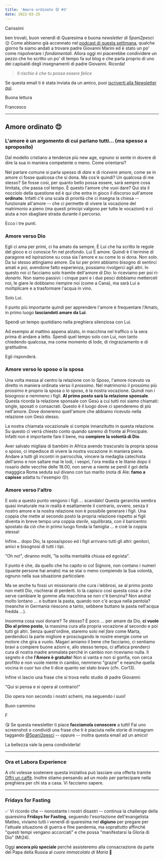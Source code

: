 ```yaml
---
title: 'Amore ordinato 😍 #3'
date: 2022-03-25
---
```


Carissimi

ben trovati, buon venerdì di Quaresima e buona *newsletter di 5pani2pesci* 😉 Come abbiamo già accennato nel [podcast di questa settimana](https://5p2p.buzzsprout.com/1674844/10280050-discernimento-vocazionale), qualche giorno fa siamo andati a trovare padre Giovanni Marini ed è stato un po' come rispolverare i *fondamentali*. Allora oggi mi piacerebbe condividere un pezzo che ho scritto un po' di tempo fa sul blog e che parla proprio di uno dei capisaldi degli insegnamenti di padre Giovanni. Ricorda!

> *Il rischio è che tu possa essere felice*

Se questa email ti è stata inviata da un amico, puoi [iscriverti alla Newsletter qui](https://5p2p.it).

Buona lettura
 
Francesco

---

## Amore ordinato 😍

### L'amore è un argomento di cui parlano tutti... (ma spesso a sproposito) 

Dal modello cristiano a tendenze più new age, ognuno si sente in dovere di dire la sua in maniera competente o meno. Come orientarsi?

Nel parlare comune si parla spesso di *dare* e di *ricevere* amore, come se in amore ci fosse qualcosa che si dona. Ma cos'è quindi? Un qualcosa di me stesso? Se fosse così, per quanto bello possa essere, sarà sempre cosa limitata, che passa col tempo. È questo l'amore che vuoi dare? Qui sta il nocciolo della questione ed è qui che entra in gioco il discorso sull'amore **ordinato**. Infatti c'è una scala di priorità che ci insegna la chiesa -- funzionale all'amore -- che ci permette di vivere la vocazione del matrimonio a pieno (ma questi principi valgono per tutte le vocazioni) e ci aiuta a non sbagliare strada durante il percorso.

Ecco i tre punti.

### Amore verso Dio

Egli ci ama per primi, ci ha amato da sempre. È Lui che ha scritto le regole del gioco e ci conosce fin nel profondo. Lui È amore. Quindi è il termine di paragone ed ispirazione su cosa sia l'amore e su come lo si dona. Non solo. Da lui stesso attingiamo amore. Da lui per primi abbiamo bisogno di sentirci amati e poi, avendone fatto esperienza, possiamo rivolgerci agli altri. In questo noi ci facciamo solo tramite dell'amore di Dio: lo riceviamo per poi ri-*donarlo*. Non siamo passivi: i cinque pani e i due pesci dobbiamo metterceli noi, le giare le dobbiamo riempire noi (come a Cana), ma sarà Lui a moltiplicare e a trasformare l'acqua in vino. 

Solo Lui. 

Il punto più importante quindi per apprendere l'amore è frequentare l'Amato, in primo luogo **lasciandoti amare da Lui**. 

Spendi un tempo quotidiano nella preghiera silenziosa con Lui. 

Ad esempio al mattino appena alzato, in macchina nel traffico o la sera prima di andare a letto. Spendi quel tempo solo con Lui, non tanto chiedendo qualcosa, ma come momento di lode, di ringraziamento e di gratitudine. 

Egli risponderà.

### Amore verso lo sposo o la sposa

Una volta messa al centro la relazione con lo Sposo, l'amore ricevuto va diretto in maniera ordinata verso il *prossimo*. Nel matrimonio il prossimo più prossimo è proprio la sposa o lo sposo, è la nostra vocazione. Quindi non i bisognosi e nemmeno i figli. **Al primo posto sarà la relazione sponsale**. Questa ricorda la relazione sponsale con Gesù a cui tutti noi siamo chiamati: single, sposati o consacrati. Questo è il luogo dove ci spenderemo di più nell'amore. Dove doneremo quell'amore che abbiamo ricevuto nella relazione con Gesù stesso. 

La nostra chiamata vocazionale si compie innanzitutto in questa relazione. Su questo ci verrà chiesto conto quando saremo di fronte al Principale.   Infatti non è importante fare il bene, ma **compiere la volontà di Dio**. 

Aver salvato migliaia di bambini in Africa avendo trascurato la propria sposa o sposo, ci impedisce di vivere la nostra vocazione in maniera piena. Andare a tutti gli incontri in parrocchia, vincere la medaglia catechista dell'anno e non saltare mai le lodi, i vespri, l'ora media e le litanie dopo il rosario delle vecchie delle 18.00, non serve a niente se perdi il gol della magggica Roma seduta sul divano con tuo marito (nota di Ale: **famo a capisse** adatta tu l'esempio 😚).

### Amore verso l'altro

E solo a questo punto vengono i figli ... scandalo! Questa gerarchia sembra quasi innaturale ma in realtà è esattamente il contrario, ovvero, senza il nostro amore e la nostra relazione non è possibile generare i figli. Una coppia che mette al secondo posto la propria relazione rispetto ai figli diventa in breve tempo una coppia *sterile*, squilibrata, con il baricentro spostato da ciò che in primo luogo fonda la famiglia ...  e cioè la coppia stessa! 

Infine... dopo Dio, la sposa/sposo ed i figli arrivano tutti gli altri: genitori, amici e bisognosi di tutti i tipi. 

"Oh no!", diranno molti, "la solita mentalità chiusa ed egoista".

Il punto è che, da quello che ho capito io col Signore, non contano i numeri (quante persone hai amato) ma se stai o meno compiendo la Sua volontà, ognuno nella sua situazione particolare. 

Ma se anche tu fossi un missionario che cura i lebbrosi, se al primo posto non metti Dio, rischierai di perderti. Io la capisco così questa cosa: a che serve cambiare le gomme alla macchina se non c'è benzina? Non andrai molto lontano ... o buttare la pasta, quando non c'è acqua nella pentola? (neanche in Germania riescono a tanto, sebbene buttano la pasta nell'acqua fredda ...). 

Insomma cosa vuoi donare? Te stesso? È poco ... per amare da Dio, **ci vuole Dio al primo posto**, la massima cura alla propria vocazione al secondo e poi tutti gli altri. Senza quest'ordine, staremo solo nel *fare* come Marta, perdendoci la parte migliore e prosciugando le nostre energie come un motore che gira a vuoto. Magari amiamo il bene che facciamo, ci sentiamo bravi a compiere buone azioni e, allo stesso tempo, ci affatica prenderci cura di nostra madre ammalata perché in cambio non riceviamo nulla. Il segreto è che **l'Amore è gratuito**! Non si vanta e non si gonfia, non cerca profitto e non vuole niente in cambio, nemmeno "grazie" e neanche quella vocina in cuor tuo che ti dice quanto sei stato bravo (cfn. Cor13). 

Infine vi lascio una frase che si trova nello studio di padre Giovanni:

"Qui si pensa e si opera al contrario!"

Dio opera non secondo i nostri schemi, ma seguendo i suoi! 

Buon cammino

F

😘 Se questa newsletter ti piace **facciamola conoscere** a tutti! Fai uno screenshot o condividi una frase che ti è piaciuta nelle storie di instagram taggando [@5pani2pesci](https://www.instagram.com/5pani2pesci/) -- oppure -- inoltra questa email ad un amico! 

La bellezza vale la pena condividerla!

---

### Ora et Labora Experience

A chi volesse sostenere questa iniziativa può lasciare una offerta tramite [Offri un caffè](https://bit.ly/offri-un-caffe). Inoltre stiamo pensando ad un modo per partecipare nella preghiera per chi sta a casa. Vi facciamo sapere.

---

### Fridays for Fasting

✅ Vi ricordo che -- nonostante i nostri disastri -- continua la challenge della quaresima **Fridays for Fasting**, seguendo l'esortazione dell'evangelista Matteo, viviamo tutti i venerdì di quaresima nel **digiuno** per pregare per l'attuale situazione di guerra e fine pandemia, ma soprattutto affinché "questi tempi vengano accorciati" e che possa "manifestarsi la Gloria di Dio" (Mt24).

Oggi **ancora più speciale** perché assisteremo alla consacrazione da parte del Papa della Russia al *cuore immacolato di Maria* 🙏 


